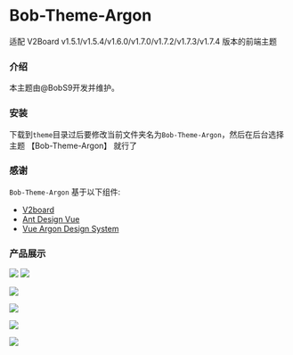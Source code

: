# Bob-Theme-Argon
适配 V2Board v1.5.1/v1.5.4/v1.6.0/v1.7.0/v1.7.2/v1.7.3/v1.7.4 版本的前端主题

### 介绍
本主题由@BobS9开发并维护。

### 安装
下载到`theme`目录过后要修改当前文件夹名为`Bob-Theme-Argon`，然后在后台选择主题 【Bob-Theme-Argon】 就行了

### 感谢
`Bob-Theme-Argon` 基于以下组件:

+ [V2board](https://github.com/v2board/v2board)
+ [Ant Design Vue](https://antdv.com/components/overview)
+ [Vue Argon Design System](https://demos.creative-tim.com/vue-argon-design-system)

### 产品展示
![](https://shige.group/such/pic.php/forum/pic/item/cb8065380cd79123d9a3a4ccba345982b3b780c2/mlike.jpg)
![](https://shige.group/such/pic.php/forum/pic/item/060828381f30e924a46941875b086e061c95f7b3/mlike.jpg)

![](https://shige.group/such/pic.php/forum/pic/item/4a36acaf2edda3cc0528659616e93901203f92bc/mlike.jpg)

![](https://shige.group/such/pic.php/forum/pic/item/b999a9014c086e063d67e2fd15087bf40bd1cbbd/mlike.jpg)

![](https://shige.group/such/pic.php/forum/pic/item/c8177f3e6709c93dcf3cd341883df8dcd00054be/mlike.jpg)

![](https://shige.group/such/pic.php/forum/pic/item/8435e5dde71190effd324f69d91b9d16fcfa60bf/mlike.jpg)

